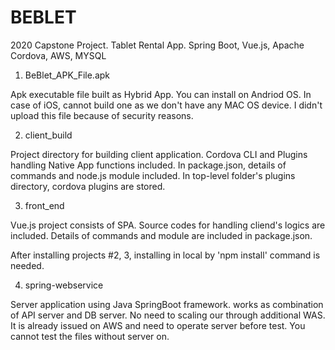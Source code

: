 # BEBLET
2020 Capstone Project. Tablet Rental App. Spring Boot, Vue.js, Apache Cordova, AWS, MYSQL


1. BeBlet_APK_File.apk

Apk executable file built as Hybrid App.
You can install on Andriod OS.
In case of iOS, cannot build one as we don't have any MAC OS device.
I didn't upload this file because of security reasons.



2. client_build

Project directory for building client application.
Cordova CLI and Plugins handling Native App functions included.
In package.json, details of commands and node.js module included.
In top-level folder's plugins directory, cordova plugins are stored.



3. front_end

Vue.js project consists of SPA.
Source codes for handling cliend's logics are included.
Details of commands and module are included in package.json.

After installing projects #2, 3, installing in local by 'npm install' command is needed.



4. spring-webservice

Server application using Java SpringBoot framework.
works as combination of API server and DB server.
No need to scaling our through additional WAS.
It is already issued on AWS and need to operate server before test.
You cannot test the files without server on.
